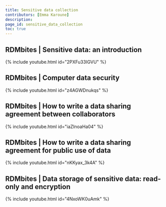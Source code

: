 ```yaml
---
title: Sensitive data collection
contributors: [Emma Karoune]
description: 
page_id: sensitive_data_collection
toc: true
---
```




## RDMbites | Sensitive data: an introduction

{% include youtube.html id="2PXFu33IGVU" %}

## RDMbites | Computer data security

{% include youtube.html id="z4AGWDnukqs" %}

## RDMbites | How to write a data sharing agreement between collaborators

{% include youtube.html id="iaZInoaHa04" %}

## RDMbites | How to write a data sharing agreement for public use of data

{% include youtube.html id="nKKyax_3k4A" %}

## RDMbites |  Data storage of sensitive data: read-only and encryption

{% include youtube.html id="4NxoWK0uAmk" %}
